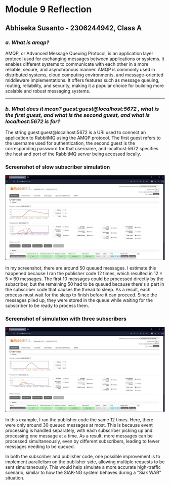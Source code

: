 # Module 9 Reflection

## Abhiseka Susanto - 2306244942, Class A

### *a. What is amqp?*

AMQP, or Advanced Message Queuing Protocol, is an application layer protocol used for exchanging messages between applications or systems. It enables different systems to communicate with each other in a more reliable, secure, and asynchronous manner. AMQP is commonly used in distributed systems, cloud computing environments, and message-oriented middleware implementations. It offers features such as message queuing, routing, reliability, and security, making it a popular choice for building more scalable and robust messaging systems.

---

### *b. What does it mean? guest:guest@localhost:5672 , what is the first guest, and what is the second guest, and what is localhost:5672 is for?*

The string guest:guest@localhost:5672 is a URI used to connect an application to RabbitMQ using the AMQP protocol. The first guest refers to the username used for authentication, the second guest is the corresponding password for that username, and localhost:5672 specifies the host and port of the RabbitMQ server being accessed locally.

### Screenshot of slow subscriber simulation

![slow_chart](slow_chart.jpeg)

In my screenshot, there are around 50 queued messages. I estimate this happened because I ran the publisher code 12 times, which resulted in 12 × 5 = 60 messages. The first 10 messages could be processed directly by the subscriber, but the remaining 50 had to be queued because there's a part in the subscriber code that causes the thread to sleep. As a result, each process must wait for the sleep to finish before it can proceed. Since the messages piled up, they were stored in the queue while waiting for the subscriber to be ready to process them.

### Screenshot of simulation with three subscribers

![three_subscribers](three_subscribers.jpeg)

In this example, I ran the publisher code the same 12 times. Here, there were only around 30 queued messages at most. This is because event processing is handled separately, with each subscriber picking up and processing one message at a time. As a result, more messages can be processed simultaneously, even by different subscribers, leading to fewer messages needing to be queued.

In both the subscriber and publisher code, one possible improvement is to implement parallelism on the publisher side, allowing multiple requests to be sent simultaneously. This would help simulate a more accurate high-traffic scenario, similar to how the SIAK-NG system behaves during a "Siak WAR" situation.